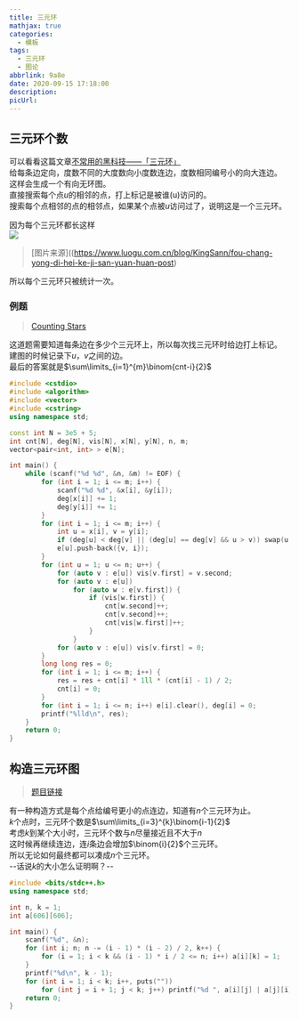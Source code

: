 ```yaml
---
title: 三元环
mathjax: true
categories:
  - 模板
tags:
  - 三元环
  - 图论
abbrlink: 9a8e
date: 2020-09-15 17:18:00
description:
picUrl:
---
```



## 三元环个数
可以看看这篇文章[不常用的黑科技——「三元环」](https://www.luogu.com.cn/blog/KingSann/fou-chang-yong-di-hei-ke-ji-san-yuan-huan-post)  
给每条边定向，度数不同的大度数向小度数连边，度数相同编号小的向大连边。  
这样会生成一个有向无环图。  
直接搜索每个点$u$的相邻的点，打上标记是被谁(u)访问的。  
搜索每个点相邻的点的相邻点，如果某个点被$u$访问过了，说明这是一个三元环。  

因为每个三元环都长这样  
![](https://s1.ax1x.com/2018/09/06/i9OXWt.png)
>[图片来源]((https://www.luogu.com.cn/blog/KingSann/fou-chang-yong-di-hei-ke-ji-san-yuan-huan-post)  

所以每个三元环只被统计一次。  

### 例题  
>[Counting Stars](https://vjudge.net/problem/HDU-6184)  

这道题需要知道每条边在多少个三元环上，所以每次找三元环时给边打上标记。  
建图的时候记录下$u$，$v$之间的边。  
最后的答案就是$\sum\limits_{i=1}^{m}\binom{cnt-i}{2}$   

```cpp
#include <cstdio>
#include <algorithm>
#include <vector>
#include <cstring>
using namespace std;

const int N = 3e5 + 5;
int cnt[N], deg[N], vis[N], x[N], y[N], n, m;
vector<pair<int, int> > e[N];

int main() {
    while (scanf("%d %d", &n, &m) != EOF) {
		for (int i = 1; i <= m; i++) {
			scanf("%d %d", &x[i], &y[i]);
			deg[x[i]] += 1;
			deg[y[i]] += 1;
		}
		for (int i = 1; i <= m; i++) {
			int u = x[i], v = y[i];
			if (deg[u] < deg[v] || (deg[u] == deg[v] && u > v)) swap(u, v);
			e[u].push-back({v, i});
		}
		for (int u = 1; u <= n; u++) {
			for (auto v : e[u]) vis[v.first] = v.second;
			for (auto v : e[u])
				for (auto w : e[v.first]) {
					if (vis[w.first]) {
						cnt[w.second]++;
						cnt[v.second]++;
						cnt[vis[w.first]]++;
					}
				}
			for (auto v : e[u]) vis[v.first] = 0;
		}
		long long res = 0;
		for (int i = 1; i <= m; i++) {
            res = res + cnt[i] * 1ll * (cnt[i] - 1) / 2;
		    cnt[i] = 0;
		}
		for (int i = 1; i <= n; i++) e[i].clear(), deg[i] = 0;
		printf("%lld\n", res);
	}
	return 0;
}
```

## 构造三元环图  
>[题目链接](https://loj.ac/problem/540)  

有一种构造方式是每个点给编号更小的点连边，知道有$n$个三元环为止。  
$k$个点时，三元环个数是$\sum\limits_{i=3}^{k}\binom{i-1}{2}$  
考虑$k$到某个大小时，三元环个数与$n$尽量接近且不大于$n$  
这时候再继续连边，连$i$条边会增加$\binom{i}{2}$个三元环。  
所以无论如何最终都可以凑成$n$个三元环。  
--话说$k$的大小怎么证明啊？--  

```cpp
#include <bits/stdc++.h>
using namespace std;

int n, k = 1;
int a[606][606];

int main() {
    scanf("%d", &n);
	for (int i; n; n -= (i - 1) * (i - 2) / 2, k++) {
        for (i = 1; i < k && (i - 1) * i / 2 <= n; i++) a[i][k] = 1;
	}
	printf("%d\n", k - 1);
	for (int i = 1; i < k; i++, puts(""))
		for (int j = i + 1; j < k; j++) printf("%d ", a[i][j] | a[j][i]);
	return 0;
}
```